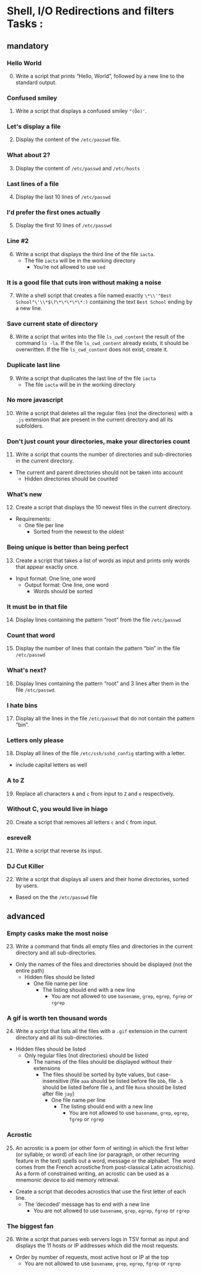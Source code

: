 # Shell, I/O Redirections and filters Tasks :


## mandatory


### Hello World

0. Write a script that prints “Hello, World”, followed by a new line to the standard output.

### Confused smiley

1. Write a script that displays a confused smiley `"(Ôo)'`.

### Let's display a file

2. Display the content of the `/etc/passwd` file.

### What about 2?

3. Display the content of `/etc/passwd` and `/etc/hosts`

### Last lines of a file

4. Display the last 10 lines of `/etc/passwd`

### I'd prefer the first ones actually

5. Display the first 10 lines of `/etc/passwd`

### Line #2

6. Write a script that displays the third line of the file `iacta`.
   - The file `iacta` will be in the working directory
     - You’re not allowed to use `sed`

### It is a good file that cuts iron without making a noise

7. Write a shell script that creates a file named exactly `\*\\'"Best School"\'\\*$\?\*\*\*\*\*:)` containing the text `Best School` ending by a new line.

### Save current state of directory

8. Write a script that writes into the file `ls_cwd_content` the result of the command `ls -la`. If the file `ls_cwd_content` already exists, it should be overwritten. If the file `ls_cwd_content` does not exist, create it.

### Duplicate last line

9. Write a script that duplicates the last line of the file `iacta`
   - The file `iacta` will be in the working directory

### No more javascript

10. Write a script that deletes all the regular files (not the directories) with a `.js` extension that are present in the current directory and all its subfolders.

### Don't just count your directories, make your directories count

11. Write a script that counts the number of directories and sub-directories in the current directory.
   - The current and parent directories should not be taken into account
     - Hidden directories should be counted

### What’s new

12. Create a script that displays the 10 newest files in the current directory.

* Requirements:
	- One file per line
	  - Sorted from the newest to the oldest

### Being unique is better than being perfect

13. Create a script that takes a list of words as input and prints only words that appear exactly once.
   - Input format: One line, one word
     - Output format: One line, one word
       - Words should be sorted

### It must be in that file

14. Display lines containing the pattern “root” from the file `/etc/passwd`

### Count that word

15. Display the number of lines that contain the pattern “bin” in the file `/etc/passwd`

### What's next?

16. Display lines containing the pattern “root” and 3 lines after them in the file `/etc/passwd`.

### I hate bins

17. Display all the lines in the file `/etc/passwd` that do not contain the pattern “bin”.

### Letters only please

18. Display all lines of the file `/etc/ssh/sshd_config` starting with a letter.
   - include capital letters as well

### A to Z

19. Replace all characters `A` and `c` from input to `Z` and `e` respectively.

### Without C, you would live in hiago

20. Create a script that removes all letters `c` and `C` from input.

### esreveR

21. Write a script that reverse its input.

###  DJ Cut Killer

22. Write a script that displays all users and their home directories, sorted by users.
   - Based on the the `/etc/passwd` file


## advanced


### Empty casks make the most noise

23. Write a command that finds all empty files and directories in the current directory and all sub-directories.
   - Only the names of the files and directories should be displayed (not the entire path)
     - Hidden files should be listed
       - One file name per line
	     - The listing should end with a new line
	       - You are not allowed to use `basename`, `grep`, `egrep`, `fgrep` or `rgrep`

### A gif is worth ten thousand words

24. Write a script that lists all the files with a `.gif` extension in the current directory and all its sub-directories.
   - Hidden files should be listed
     - Only regular files (not directories) should be listed
       - The names of the files should be displayed without their extensions
	     - The files should be sorted by byte values, but case-insensitive (file `aaa` should be listed before file `bbb`, file `.b` should be listed before file `a`, and file `Rona` should be listed after file `jay`)
	          - One file name per line
	            - The listing should end with a new line
	              - You are not allowed to use `basename`, `grep`, `egrep`, `fgrep` or `rgrep`

### Acrostic

25. An acrostic is a poem (or other form of writing) in which the first letter (or syllable, or word) of each line (or paragraph, or other recurring feature in the text) spells out a word, message or the alphabet. The word comes from the French acrostiche from post-classical Latin acrostichis). As a form of constrained writing, an acrostic can be used as a mnemonic device to aid memory retrieval.

* Create a script that decodes acrostics that use the first letter of each line.
   - The ‘decoded’ message has to end with a new line
     - You are not allowed to use `basename`, `grep`, `egrep`, `fgrep` or `rgrep`

### The biggest fan

26. Write a script that parses web servers logs in TSV format as input and displays the 11 hosts or IP addresses which did the most requests.
   - Order by number of requests, most active host or IP at the top
     - You are not allowed to use `basename`, `grep`, `egrep`, `fgrep` or `rgrep`
